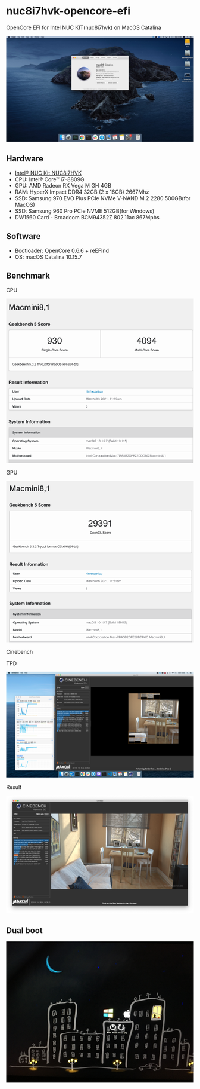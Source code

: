 # nuc8i7hvk-opencore-efi
OpenCore EFI for Intel NUC KIT(nuc8i7hvk) on MacOS Catalina

![macOS-catalina](Docs/images/About.jpeg)


## Hardware

* [Intel® NUC Kit NUC8i7HVK](https://www.intel.com/content/www/us/en/products/boards-kits/nuc/kits/nuc8i7hvk.html)
* CPU: Intel® Core™ i7-8809G
* GPU: AMD Radeon RX Vega M GH 4GB
* RAM: HyperX Impact DDR4 32GB (2 x 16GB) 2667Mhz
* SSD: Samsung 970 EVO Plus PCIe NVMe V-NAND M.2 2280 500GB(for MacOS)
* SSD: Samsung 960 Pro PCIe NVME 512GB(for Windows)
* DW1560 Card - Broadcom BCM94352Z 802.11ac 867Mpbs

## Software

* Bootloader: OpenCore 0.6.6 + reEFInd
* OS: macOS Catalina 10.15.7

## Benchmark

CPU

![CPU](Docs/images/CPU.png)

GPU

![GPU](Docs/images/GPU.png)

Cinebench

TPD

![Cinebench1](Docs/images/Cinebench1.png)

Result

![Cinebench2](Docs/images/Cinebench2.png)

## Dual boot
![macOS-catalina](Docs/images/boot.JPG)
